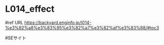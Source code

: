 # L014_effect
 
#ref URL
https://backyard.enginfo.jp/l014-%e3%82%a8%e3%83%95%e3%82%a7%e3%82%af%e3%83%88/#toc3

#SEサイト
